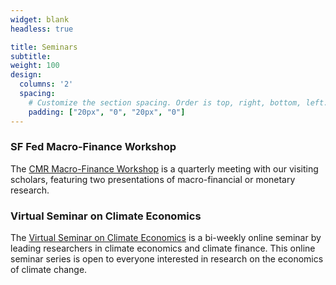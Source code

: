 ```yaml
---
widget: blank
headless: true

title: Seminars 
subtitle: 
weight: 100
design:
  columns: '2'
  spacing:
    # Customize the section spacing. Order is top, right, bottom, left.
    padding: ["20px", "0", "20px", "0"]    
---
```


### SF Fed Macro-Finance Workshop

The [CMR Macro-Finance Workshop](https://www.frbsf.org/about-us/economic-research/center-for-monetary-research/events/) is a quarterly meeting with our visiting scholars, featuring two presentations of macro-financial or monetary research.

### Virtual Seminar on Climate Economics

The [Virtual Seminar on Climate Economics](https://www.frbsf.org/economic-research/events/virtual-seminar-on-climate-economics/) is a bi-weekly online seminar by leading researchers in climate economics and climate finance. This online seminar series is open to everyone interested in research on the economics of climate change.  


